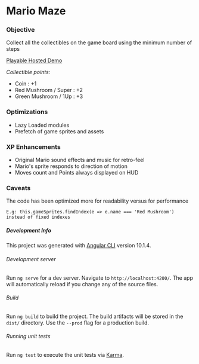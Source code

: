 # Mario Maze

### Objective

Collect all the collectibles on the game board using the minimum number of steps

[Playable Hosted Demo](https://think.dj/projects/convo/mario-maze/?from=github)

*Collectible points:*

 * Coin : +1
 * Red Mushroom / Super : +2
 * Green Mushroom / 1Up : +3

### Optimizations
 * Lazy Loaded modules
 * Prefetch of game sprites and assets

### XP Enhancements
 * Original Mario sound effects and music for retro-feel
 * Mario's sprite responds to direction of motion
 * Moves count and Points always displayed on HUD

### Caveats
The code has been optimized more for readability versus for performance

```
E.g: this.gameSprites.findIndex(e => e.name === 'Red Mushroom') 
instead of fixed indexes
```

##### Development Info
This project was generated with [Angular CLI](https://github.com/angular/angular-cli) version 10.1.4.
###### Development server
Run `ng serve` for a dev server. Navigate to `http://localhost:4200/`. The app will automatically reload if you change any of the source files.
###### Build
Run `ng build` to build the project. The build artifacts will be stored in the `dist/` directory. Use the `--prod` flag for a production build.
###### Running unit tests
Run `ng test` to execute the unit tests via [Karma](https://karma-runner.github.io).

